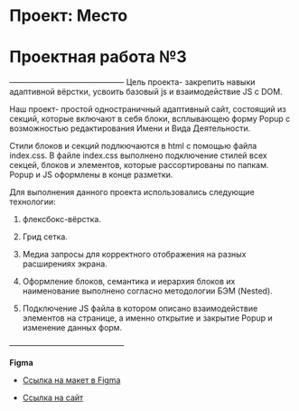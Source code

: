 # Проект: Место
# **Проектная работа №3**
–––––––––––––––––––––––––––––
 Цель проекта- закрепить навыки адаптивной вёрстки, усвоить базовый js и взаимодействие JS с DOM.

 Наш проект- простой одностраничный адаптивный сайт, состоящий из секций, которые включают в себя блоки, всплывающею форму Popup c возможностью редактирования Имени и Вида Деятельности.

 Стили блоков и секций подлкючаются в html с помощью файла index.css. В файле index.css выполнено подключение стилей всех секцей, блоков и элементов, которые рассортированы по папкам.
 Popup и JS оформлены в конце разметки.

Для выполнения данного проекта использовались следующие технологии:

1. флексбокс-вёрстка.

2. Грид сетка.

3. Медиа запросы для корректного отображения на разных расширениях экрана.

4. Оформление блоков, семантика и иерархия блоков их наименование выполнено согласно методологии БЭМ (Nested).

5. Подключение JS файла в котором описано взаимодействие элементов на странице, а именно открытие и закрытие Popup и изменение данных форм.



–––––––––––––––––––––––––––––

**Figma**

* [Ссылка на макет в Figma](https://www.figma.com/file/2cn9N9jSkmxD84oJik7xL7/JavaScript.-Sprint-4?node-id=0%3A1)

* [Ссылка на сайт]()



